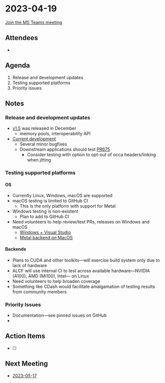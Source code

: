 # 2023-04-19

[Join the MS Teams meeting](https://teams.microsoft.com/l/meetup-join/19%3ameeting_ZmNiNjYyNDctZWM2Yi00N2Y5LTkwYjYtNWEyNDg2ZTM0M2Rl%40thread.v2/0?context=%7b%22Tid%22%3a%220cfca185-25f7-49e3-8ae7-704d5326e285%22%2c%22Oid%22%3a%22e76e8444-bf17-4212-b407-066369e3264c%22%7d)

## Attendees

- 

## Agenda

1. Release and development updates
2. Testing supported platforms
3. Priority issues

## Notes

### Release and development updates

- [v1.5](https://github.com/libocca/occa/releases/tag/v1.5.0) was released in December
  - memory pools, interoperability API
- [Current development](https://github.com/libocca/occa/tree/development)
  - Several minor bugfixes
  - Downstream applications should test [PR675](https://github.com/libocca/occa/pull/675)
    - Consider testing with option to opt-out of occa headers/linking when jitting

### Testing supported platforms

#### OS

- Currently Linux, Windows, macOS are supported
- macOS testing is limited to GitHub CI
  - This is the only platform with support for Metal 
- Windows testing is non-existent
  - Plan to add to GitHub CI
- Need volunteers to help review/test PRs, releases on Windows and macOS
  - [Windows + Visual Studio](https://github.com/libocca/occa/pull/646)
  - [Metal backend on MacOS](https://github.com/libocca/occa/issues/674)

#### Backends

- Plans to CUDA and other toolkits&mdash;will exercise build system only due to lack of hardware
- ALCF will use internal CI to test across available hardware&mdash;NVIDIA (A100), AMD (Mi100), Intel&mdash; on Linux
- Need volunteers to help broaden coverage
- Something like CDash would facilitate amalgamation of testing results from community members

### Priority Issues

- Documentation&mdash;see pinned issues on GitHub
- 

## Action Items

- [ ]

## Next Meeting

- [2023-05-17](2023-05-17.md)
